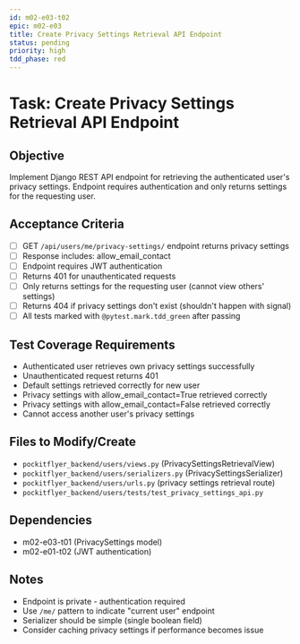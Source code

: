 ```yaml
---
id: m02-e03-t02
epic: m02-e03
title: Create Privacy Settings Retrieval API Endpoint
status: pending
priority: high
tdd_phase: red
---
```


# Task: Create Privacy Settings Retrieval API Endpoint

## Objective
Implement Django REST API endpoint for retrieving the authenticated user's privacy settings. Endpoint requires authentication and only returns settings for the requesting user.

## Acceptance Criteria
- [ ] GET `/api/users/me/privacy-settings/` endpoint returns privacy settings
- [ ] Response includes: allow_email_contact
- [ ] Endpoint requires JWT authentication
- [ ] Returns 401 for unauthenticated requests
- [ ] Only returns settings for the requesting user (cannot view others' settings)
- [ ] Returns 404 if privacy settings don't exist (shouldn't happen with signal)
- [ ] All tests marked with `@pytest.mark.tdd_green` after passing

## Test Coverage Requirements
- Authenticated user retrieves own privacy settings successfully
- Unauthenticated request returns 401
- Default settings retrieved correctly for new user
- Privacy settings with allow_email_contact=True retrieved correctly
- Privacy settings with allow_email_contact=False retrieved correctly
- Cannot access another user's privacy settings

## Files to Modify/Create
- `pockitflyer_backend/users/views.py` (PrivacySettingsRetrievalView)
- `pockitflyer_backend/users/serializers.py` (PrivacySettingsSerializer)
- `pockitflyer_backend/users/urls.py` (privacy settings retrieval route)
- `pockitflyer_backend/users/tests/test_privacy_settings_api.py`

## Dependencies
- m02-e03-t01 (PrivacySettings model)
- m02-e01-t02 (JWT authentication)

## Notes
- Endpoint is private - authentication required
- Use `/me/` pattern to indicate "current user" endpoint
- Serializer should be simple (single boolean field)
- Consider caching privacy settings if performance becomes issue
